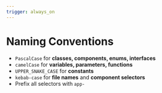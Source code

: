 ```yaml
---
trigger: always_on
---
```


# Naming Conventions

- `PascalCase` for **classes, components, enums, interfaces**
- `camelCase` for **variables, parameters, functions**
- `UPPER_SNAKE_CASE` for **constants**
- `kebab-case` for **file names** and **component selectors**
- Prefix all selectors with `app-`